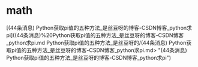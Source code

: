 # math

[(44条消息) Python获取pi值的五种方法\_是丝豆呀的博客-CSDN博客\_python求pi]((44条消息)%20Python获取pi值的五种方法_是丝豆呀的博客-CSDN博客_python求pi.md Python获取pi值的五种方法_是丝豆呀的/(44条消息) Python获取pi值的五种方法_是丝豆呀的博客-CSDN博客_python求pi.md> "(44条消息) Python获取pi值的五种方法_是丝豆呀的博客-CSDN博客_python求pi")
